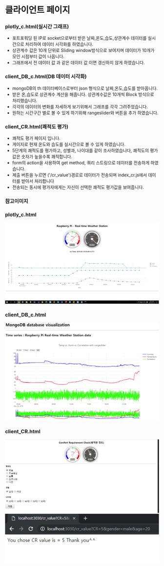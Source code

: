 # 클라이언트 페이지

### plotly_c.html(실시간 그래프)
  - 포트포워딩 된 IP로 socket으로부터 받은 날짜,온도,습도,상관계수 데이터를 실시간으로 처리하여 데이터 시각화를 하였습니다.
  - 상관계수 값은 10개 단위로 Sliding window방식으로 보여지며 데이터가 10개가 모인 시점부터 값이 나옵니다.
  - 그래프에서 전 데이터 값 과 같은 데이터 값 이면 갱신하지 않게 하였습니다.

### client_DB_c.html(DB 데이터 시각화)
  - mongoDB의 th 데이터베이스로부터 json 형식으로 날짜,온도,습도를 받아옵니다.
  - 받은 온,습도로 상관계수 계산을 해줍니다. 상관계수값은 10개씩 Block 방식으로 처리했습니다.
  - 각각의 데이터의 변화를 자세하게 보기위해서 그래프를 각각 그려주었습니다.
  - 원하는 시간구간 별로 볼 수 있게 하기위해 rangeslider와 버튼을 추가 하였습니다.

### client_CR.html(쾌적도 평가)
  - 쾌적도 평가 페이지 입니다.
  - 게이지로 현재 온도와 습도를 실시간으로 볼 수 있게 하였습니다.
  - 5단계의 쾌적도를 평가하고, 성별과, 나이대를 같이 조사하였습니다, 쾌적도의 평가값은 숫자가 높을수록 쾌적합니다. 
  - form의 action을 사용하여 get method, 쿼리 스트링으로 데이터를 전송하게 하였습니다.
  - 제출 버튼을 누르면 ('/cr_value')경로로 데이터가 전송되며 index_cr.js에서 데이터를 받아서 처리합니다
  - 전송되는 동시에 평가자에게는 자신이 선택한 쾌적도 평가값을 보여줍니다.


### 참고이미지 
### plotly_c.html
 ![plotly_c](/express/img/correlation.png)
 
### client_DB_c.html
   ![client_DB_c](/express/img/MongoDB_Client_Data.png)
 
### client_CR.html
   ![client_CR](/express/img/client_CR.png)
   ![client_CR_result](/express/img/client_result_page.png)
